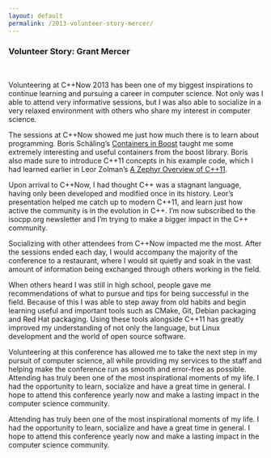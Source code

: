 ```yaml
---
layout: default
permalink: /2013-volunteer-story-mercer/
---
```


### Volunteer Story: Grant Mercer

<br />

<!--
images/grant_mercer.jpg
Grant Mercer was a high school senior when he attended C++Now 2013 as a volunteer.
-->

Volunteering at C++Now 2013 has been one of my biggest inspirations to continue learning and pursuing a career in computer science. Not only was I able to attend very informative sessions, but I was also able to socialize in a very relaxed environment with others who share my interest in computer science.

The sessions at C++Now showed me just how much there is to learn about programming. Boris Schäling’s [Containers in Boost](http://www.youtube.com/watch?v=FM-fUjhoCp0) taught me some extremely interesting and useful containers from the boost library. Boris also made sure to introduce C++11 concepts in his example code, which I had learned earlier in Leor Zolman’s [A Zephyr Overview of C++11](http://www.youtube.com/watch?v=quZ8gttFgtQ).

Upon arrival to C++Now, I had thought C++ was a stagnant language, having only been developed and modified once in its history. Leor’s presentation helped me catch up to modern C++11, and learn just how active the community is in the evolution in C++. I’m now subscribed to the isocpp.org newsletter and I’m trying to make a bigger impact in the C++ community.

Socializing with other attendees from C++Now impacted me the most. After the sessions ended each day, I would accompany the majority of the conference to a restaurant, where I would sit quietly and soak in the vast amount of information being exchanged through others working in the field.

When others heard I was still in high school, people gave me recommendations of what to pursue and tips for being successful in the field. Because of this I was able to step away from old habits and begin learning useful and important tools such as CMake, Git, Debian packaging and Red Hat packaging. Using these tools alongside C++11 has greatly improved my understanding of not only the language, but Linux development and the world of open source software.

Volunteering at this conference has allowed me to take the next step in my pursuit of computer science, all while providing my services to the staff and helping make the conference run as smooth and error-free as possible. Attending has truly been one of the most inspirational moments of my life. I had the opportunity to learn, socialize and have a great time in general. I hope to attend this conference yearly now and make a lasting impact in the computer science community.
  
Attending has truly been one of the most inspirational moments of my life. I had the opportunity to learn, socialize and have a great time in general. I hope to attend this conference yearly now and make a lasting impact in the computer science community.


